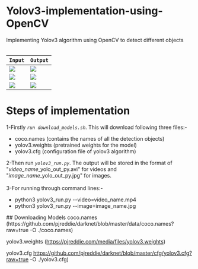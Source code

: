 # Yolov3-implementation-using-OpenCV
Implementing Yolov3 algorithm using OpenCV to detect different objects<br><br>


| `Input` | `Output` |
| --- | --- |
| <img src="https://github.com/pranavmicro7/Yolov3-implementation-using-OpenCV/blob/master/images/input-1.jpeg"> | <img src="https://github.com/pranavmicro7/Yolov3-implementation-using-OpenCV/blob/master/images/output-1.jpg" >|<br>
| <img src="https://github.com/pranavmicro7/Yolov3-implementation-using-OpenCV/blob/master/images/input-3.jpeg"> | <img src="https://github.com/pranavmicro7/Yolov3-implementation-using-OpenCV/blob/master/images/output-3.jpg">|<br>
| <img src="https://github.com/pranavmicro7/Yolov3-implementation-using-OpenCV/blob/master/images/input-2.jpeg"> | <img src="https://github.com/pranavmicro7/Yolov3-implementation-using-OpenCV/blob/master/images/output-2.jpg" >|<br>


# Steps of implementation
1-Firstly <i>`run download_models.sh`</i>. This will download following three files:-
<ul style="list-style-type:disc;">
  <li>coco.names (contains the names of all the detection objects)</li>
  <li>yolov3.weights (pretrained weights for the model)</li>
  <li>yolov3.cfg (configuration file of yolov3 algorithm)</li>
</ul>  


2-Then run <i>`yolov3_run.py`</i>. The output will be stored in the format of "<i>video_name</i>_yolo_out_py.avi" for videos and "<i>image_name</i>_yolo_out_py.jpg" for images.<br><br>
3-For running through command lines:-
<ul style="list-style-type:disc;">
  <li>python3 yolov3_run.py --video=video_name.mp4</li>
  <li>python3 yolov3_run.py --image=image_name.jpg </li>
</ul> 
## Downloading Models
coco.names (https://github.com/pjreddie/darknet/blob/master/data/coco.names?raw=true -O ./coco.names)

yolov3.weights (https://pjreddie.com/media/files/yolov3.weights)

yolov3.cfg https://github.com/pjreddie/darknet/blob/master/cfg/yolov3.cfg?raw=true -O ./yolov3.cfg)
 

